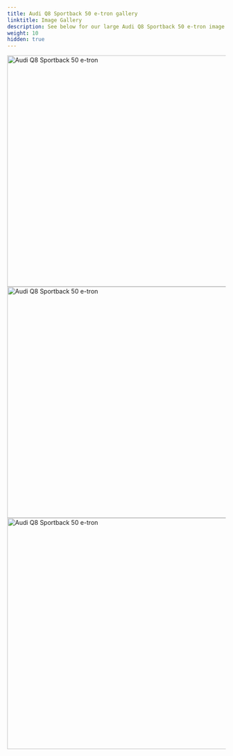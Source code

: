 ```yaml
---
title: Audi Q8 Sportback 50 e-tron gallery
linktitle: Image Gallery
description: See below for our large Audi Q8 Sportback 50 e-tron image gallery. Click pictures for high-resolution versions.
weight: 10
hidden: true
---
```

<!-- markdownlint-disable MD033 -->
<object type="image/svg+xml" data="../modelnavigation.svg"></object>
<div class="pswp-gallery pswp-gallery--single-column" id="my-gallery">
<a href="https://media.evkx.net/multimedia/models/audi/q8_e-tron/q8_sportback_50_e-tron/exterior_1.jpeg"
data-pswp-src="https://media.evkx.net/multimedia/models/audi/q8_e-tron/q8_sportback_50_e-tron/exterior_1.jpeg"
data-pswp-width="3000"
data-pswp-height="2002" 
target="_blank">
<img src="https://media.evkx.net/multimedia/models/audi/q8_e-tron/q8_sportback_50_e-tron/exterior_1_st.jpeg" alt="Audi Q8 Sportback 50 e-tron" width="800px" height="533px" />
</a>
<a href="https://media.evkx.net/multimedia/models/audi/q8_e-tron/q8_sportback_50_e-tron/exterior_2.jpeg"
data-pswp-src="https://media.evkx.net/multimedia/models/audi/q8_e-tron/q8_sportback_50_e-tron/exterior_2.jpeg"
data-pswp-width="3000"
data-pswp-height="1999" 
target="_blank">
<img src="https://media.evkx.net/multimedia/models/audi/q8_e-tron/q8_sportback_50_e-tron/exterior_2_st.jpeg" alt="Audi Q8 Sportback 50 e-tron" width="800px" height="533px" />
</a>
<a href="https://media.evkx.net/multimedia/models/audi/q8_e-tron/q8_sportback_50_e-tron/main_1.jpeg"
data-pswp-src="https://media.evkx.net/multimedia/models/audi/q8_e-tron/q8_sportback_50_e-tron/main_1.jpeg"
data-pswp-width="3000"
data-pswp-height="2002" 
target="_blank">
<img src="https://media.evkx.net/multimedia/models/audi/q8_e-tron/q8_sportback_50_e-tron/main_1_st.jpeg" alt="Audi Q8 Sportback 50 e-tron" width="800px" height="533px" />
</a>
</div>
<script type="module">
  import PhotoSwipeLightbox from '/js/photoswipe-lightbox.esm.js';
    const lightbox = new PhotoSwipeLightbox({
       gallery: '#my-gallery',
        children: 'a',
        pswpModule: () => import('/js/photoswipe.esm.js')
    });
lightbox.init();
</script>
